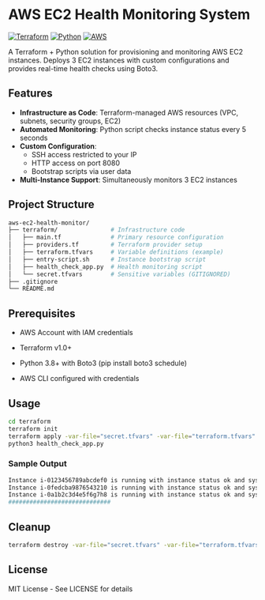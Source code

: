 # AWS EC2 Health Monitoring System

[![Terraform](https://img.shields.io/badge/terraform-%235835CC.svg?logo=terraform)](https://terraform.io)
[![Python](https://img.shields.io/badge/python-3.8%2B-blue?logo=python)](https://python.org)
[![AWS](https://img.shields.io/badge/AWS-%23FF9900.svg?logo=amazon-aws)](https://aws.amazon.com)

A Terraform + Python solution for provisioning and monitoring AWS EC2 instances. Deploys 3 EC2 instances with custom configurations and provides real-time health checks using Boto3.

## Features
- **Infrastructure as Code**: Terraform-managed AWS resources (VPC, subnets, security groups, EC2)
- **Automated Monitoring**: Python script checks instance status every 5 seconds
- **Custom Configuration**: 
  - SSH access restricted to your IP
  - HTTP access on port 8080
  - Bootstrap scripts via user data
- **Multi-Instance Support**: Simultaneously monitors 3 EC2 instances

## Project Structure
```bash
aws-ec2-health-monitor/
├── terraform/               # Infrastructure code
│   ├── main.tf              # Primary resource configuration
│   ├── providers.tf         # Terraform provider setup
│   ├── terraform.tfvars     # Variable definitions (example)
│   ├── entry-script.sh      # Instance bootstrap script
│   ├── health_check_app.py  # Health monitoring script
│   └── secret.tfvars        # Sensitive variables (GITIGNORED)
├── .gitignore
└── README.md
```
## Prerequisites
- AWS Account with IAM credentials

- Terraform v1.0+

- Python 3.8+ with Boto3 (pip install boto3 schedule)

- AWS CLI configured with credentials

## Usage
```bash
cd terraform
terraform init
terraform apply -var-file="secret.tfvars" -var-file="terraform.tfvars" -auto-approve
python3 health_check_app.py
```
### Sample Output
```bash
Instance i-0123456789abcdef0 is running with instance status ok and system status ok
Instance i-0fedcba9876543210 is running with instance status ok and system status ok
Instance i-0a1b2c3d4e5f6g7h8 is running with instance status ok and system status ok
#############################
```

## Cleanup
```bash
terraform destroy -var-file="secret.tfvars" -var-file="terraform.tfvars" -auto-approve
```
## License
MIT License - See LICENSE for details
